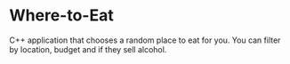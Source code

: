 # Where-to-Eat
C++ application that chooses a random place to eat for you. You can filter by location, budget and if they sell alcohol.
